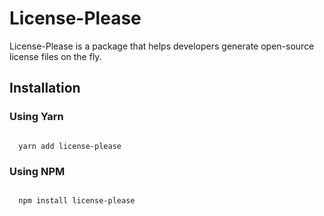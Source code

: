# License-Please

License-Please is a package that helps developers generate open-source license files on the fly.

## Installation

### Using Yarn

```console

  yarn add license-please

```

### Using NPM

```console

  npm install license-please

```
